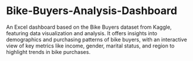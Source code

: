 # Bike-Buyers-Analysis-Dashboard
An Excel dashboard based on the Bike Buyers dataset from Kaggle, featuring data visualization and analysis. It offers insights into demographics and purchasing patterns of bike buyers, with an interactive view of key metrics like income, gender, marital status, and region to highlight trends in bike purchases.
